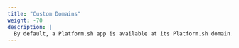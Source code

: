 ```yaml
---
title: "Custom Domains"
weight: -70
description: |
  By default, a Platform.sh app is available at its Platform.sh domain. The following resources help you take your app live with the domain that you wish.
---
```

